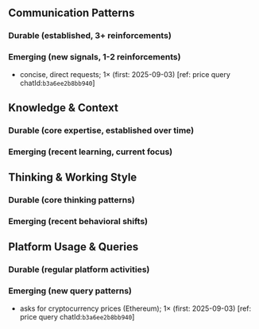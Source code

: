 ## Communication Patterns
### Durable (established, 3+ reinforcements)

### Emerging (new signals, 1-2 reinforcements)
- concise, direct requests; 1× (first: 2025-09-03) [ref: price query chatId:`b3a6ee2b8bb940`]

## Knowledge & Context
### Durable (core expertise, established over time)

### Emerging (recent learning, current focus)

## Thinking & Working Style
### Durable (core thinking patterns)

### Emerging (recent behavioral shifts)

## Platform Usage & Queries
### Durable (regular platform activities)

### Emerging (new query patterns)
- asks for cryptocurrency prices (Ethereum); 1× (first: 2025-09-03) [ref: price query chatId:`b3a6ee2b8bb940`]